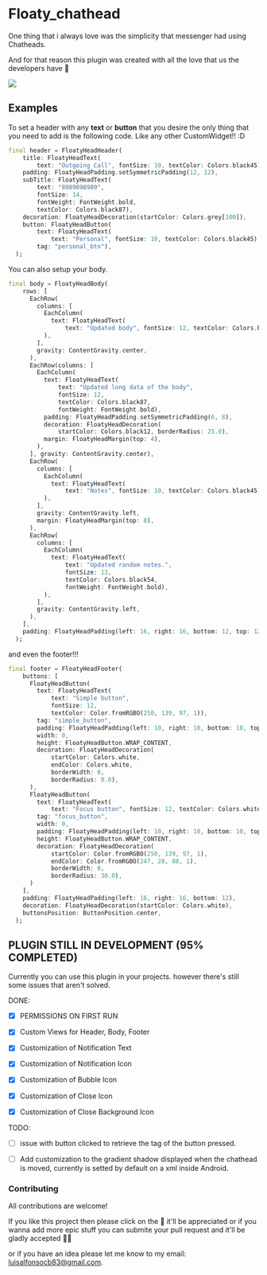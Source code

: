 # Floaty_chathead
One thing that i always love was the simplicity that messenger had using Chatheads.

And for that reason this plugin was created with all the love that us the developers have :heartbeat:

[![](https://raw.githubusercontent.com/Crdzbird/floaty_chathead/master/screenshots/floaty_chathead.gif)](https://raw.githubusercontent.com/Crdzbird/floaty_chathead/master/screenshots/floaty_chathead.gif "Floaty Head in action ")

## Examples

To set a header with any **text** or  **button**  that you desire the only thing that you need to add is the following code. Like any other CustomWidget!! :D
```dart
final header = FloatyHeadHeader(
    title: FloatyHeadText(
        text: "Outgoing Call", fontSize: 10, textColor: Colors.black45),
    padding: FloatyHeadPadding.setSymmetricPadding(12, 12),
    subTitle: FloatyHeadText(
        text: "8989898989",
        fontSize: 14,
        fontWeight: FontWeight.bold,
        textColor: Colors.black87),
    decoration: FloatyHeadDecoration(startColor: Colors.grey[100]),
    button: FloatyHeadButton(
        text: FloatyHeadText(
            text: "Personal", fontSize: 10, textColor: Colors.black45),
        tag: "personal_btn"),
  );
```

You can also setup your body.

```dart
final body = FloatyHeadBody(
    rows: [
      EachRow(
        columns: [
          EachColumn(
            text: FloatyHeadText(
                text: "Updated body", fontSize: 12, textColor: Colors.black45),
          ),
        ],
        gravity: ContentGravity.center,
      ),
      EachRow(columns: [
        EachColumn(
          text: FloatyHeadText(
              text: "Updated long data of the body",
              fontSize: 12,
              textColor: Colors.black87,
              fontWeight: FontWeight.bold),
          padding: FloatyHeadPadding.setSymmetricPadding(6, 8),
          decoration: FloatyHeadDecoration(
              startColor: Colors.black12, borderRadius: 25.0),
          margin: FloatyHeadMargin(top: 4),
        ),
      ], gravity: ContentGravity.center),
      EachRow(
        columns: [
          EachColumn(
            text: FloatyHeadText(
                text: "Notes", fontSize: 10, textColor: Colors.black45),
          ),
        ],
        gravity: ContentGravity.left,
        margin: FloatyHeadMargin(top: 8),
      ),
      EachRow(
        columns: [
          EachColumn(
            text: FloatyHeadText(
                text: "Updated random notes.",
                fontSize: 13,
                textColor: Colors.black54,
                fontWeight: FontWeight.bold),
          ),
        ],
        gravity: ContentGravity.left,
      ),
    ],
    padding: FloatyHeadPadding(left: 16, right: 16, bottom: 12, top: 12),
  );
```
and even the footer!!! 

```dart
final footer = FloatyHeadFooter(
    buttons: [
      FloatyHeadButton(
        text: FloatyHeadText(
            text: "Simple button",
            fontSize: 12,
            textColor: Color.fromRGBO(250, 139, 97, 1)),
        tag: "simple_button",
        padding: FloatyHeadPadding(left: 10, right: 10, bottom: 10, top: 10),
        width: 0,
        height: FloatyHeadButton.WRAP_CONTENT,
        decoration: FloatyHeadDecoration(
            startColor: Colors.white,
            endColor: Colors.white,
            borderWidth: 0,
            borderRadius: 0.0),
      ),
      FloatyHeadButton(
        text: FloatyHeadText(
            text: "Focus button", fontSize: 12, textColor: Colors.white),
        tag: "focus_button",
        width: 0,
        padding: FloatyHeadPadding(left: 10, right: 10, bottom: 10, top: 10),
        height: FloatyHeadButton.WRAP_CONTENT,
        decoration: FloatyHeadDecoration(
            startColor: Color.fromRGBO(250, 139, 97, 1),
            endColor: Color.fromRGBO(247, 28, 88, 1),
            borderWidth: 0,
            borderRadius: 30.0),
      )
    ],
    padding: FloatyHeadPadding(left: 16, right: 16, bottom: 12),
    decoration: FloatyHeadDecoration(startColor: Colors.white),
    buttonsPosition: ButtonPosition.center,
  );
```

## PLUGIN STILL IN DEVELOPMENT (95% COMPLETED)

Currently you can use this plugin in your projects. however there's still some issues that aren't solved.

DONE:
- [x] PERMISSIONS ON FIRST RUN
- [x] Custom Views for Header, Body, Footer
- [x] Customization of Notification Text
- [x] Customization of Notification Icon
- [x] Customization of Bubble Icon
- [x] Customization of Close Icon
- [x] Customization of Close Background Icon


TODO:
- [ ] issue with button clicked to retrieve the tag of the button pressed.
- [ ] Add customization to the gradient shadow displayed when the chathead is moved, currently is setted by default on a xml inside Android.


### Contributing

All contributions are welcome!

If you like this project then please click on the :star2: it'll be appreciated or if you wanna add more epic stuff you can submite your pull request and it'll be gladly accepted :ok_man:

or if you have an idea please let me know to my email: <luisalfonsocb83@gmail.com>.
